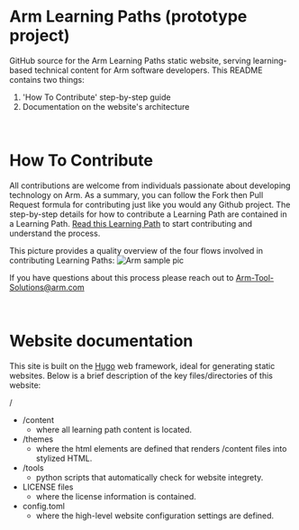 # Arm Learning Paths (prototype project)

GitHub source for the Arm Learning Paths static website, serving learning-based technical content for Arm software developers. 
This README contains two things:
1. 'How To Contribute' step-by-step guide
2. Documentation on the website's architecture

<br/>

# How To Contribute

All contributions are welcome from individuals passionate about developing technology on Arm. As a summary, you can follow the Fork then Pull Request formula for contributing just like you would any Github project. The step-by-step details for how to contribute a Learning Path are contained in a Learning Path. [Read this Learning Path](http://www.armswdev.tk/learning-paths/cross-platform/_example-learning-path/) to start contributing and understand the process.

This picture provides a quality overview of the four flows involved in contributing Learning Paths:
![Arm sample pic](arm-pic.png)

If you have questions about this process please reach out to Arm-Tool-Solutions@arm.com

<br/>

# Website documentation

This site is built on the [Hugo](https://gohugo.io/) web framework, ideal for generating static websites. Below is a brief description of the key files/directories of this website:

/
  * /content
    * where all learning path content is located.
  * /themes
    * where the html elements are defined that renders /content files into stylized HTML.
  * /tools
    * python scripts that automatically check for website integrety.
  * LICENSE files
    * where the license information is contained.
  * config.toml
    * where the high-level website configuration settings are defined.
 

